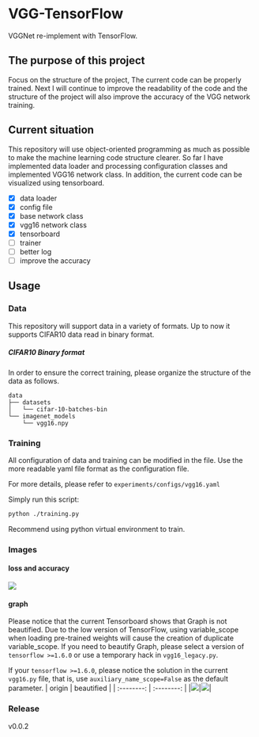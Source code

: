 # VGG-TensorFlow
VGGNet re-implement with TensorFlow.

## The purpose of this project
Focus on the structure of the project, The current code can be properly trained. Next I will continue to improve the readability of the code and the structure of the project will also improve the accuracy of the VGG network training.

## Current situation
This repository will use object-oriented programming as much as possible to make the machine learning code structure clearer. So far I have implemented data loader and processing configuration classes and implemented VGG16 network class. In addition, the current code can be visualized using tensorboard.

- [x] data loader
- [x] config file
- [x] base network class
- [x] vgg16 network class
- [x] tensorboard
- [ ] trainer
- [ ] better log
- [ ] improve the accuracy

## Usage

### Data
This repository will support data in a variety of formats.
Up to now it supports CIFAR10 data read in binary format.

##### CIFAR10 Binary format
In order to ensure the correct training, please organize the structure of the data as follows.
```
data
├── datasets
│   └── cifar-10-batches-bin
└── imagenet_models
    └── vgg16.npy
```

### Training
All configuration of data and training can be modified in the file. Use the more readable yaml file format as the configuration file. 

For more details, please refer to `experiments/configs/vgg16.yaml`

Simply run this script:
```bash
python ./training.py
```
Recommend using python virtual environment to train.


### Images
#### loss and accuracy
![](http://ww1.sinaimg.cn/large/006rfyOZly1fp6oeuq2pvj31460fagoa.jpg)
#### graph
Please notice that the current Tensorboard shows that Graph is not beautified. Due to the low version of TensorFlow, using variable_scope when loading pre-trained weights will cause the creation of duplicate variable_scope. If you need to beautify Graph, please select a version of `tensorflow >=1.6.0` or use a temporary hack in `vgg16_legacy.py`.

If your `tensorflow >=1.6.0`, please notice the solution in the current `vgg16.py` file, that is, use `auxiliary_name_scope=False` as the default parameter.
|   origin   | beautified |
| :--------: | :--------: |
|![](http://ww1.sinaimg.cn/mw690/006rfyOZgy1fp951ac8vxj30pq0wq0w4.jpg)|![](http://ww1.sinaimg.cn/mw690/006rfyOZgy1fp94ieqek2j308q0v8wgc.jpg)|


### Release
v0.0.2